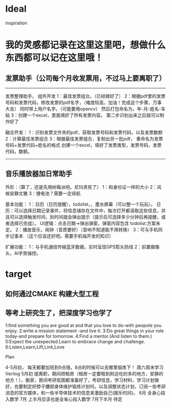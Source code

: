 # Ideal
inspiration
# 我的灵感都记录在这里这里吧，想做什么东西都可以记在这里哦！
## 发票助手（公司每个月收发票用，不过马上要离职了）
---
发票整理助手。
组件开发
1：最佳发票组合。（已经做好了）
2：根据pdf里的发票号码和发票代码，修改发票的pdf名字，（难度较高，加油！完成这个步骤，万事大吉）
      同时带上用户名字。（可能要用opencv）
      然后打包命名为，年-月-姓名-车贴
3：创建一个excel，里面填好了所有发票内容。
      第二步识别出来之后就可以制作好了

融合开发：
1：识别发票文件夹的pdf，获取发票号码和发票代码，以及发票数额
2：计算最佳发票组合
3：根据最佳发票组合，复制出另一批pdf，
     重命名为发票号码+发票代码+姓名的格式
     创建一个excel，填好了发票类型，发票号码，发票代码，数额。

---

## 音乐播放器加日常助手
外形：（算了，还是先用树莓派吧。尼玛贵死了）
1：和身份证一样的大小
2：风格安静文雅
3：锂电池？需要一定续航


基本功能：
1：日历（日历提醒），todolist，，墨水屏幕（可以整一个玩玩）。
日历：可以选择日期记录事件，将信息储存在文件中，每次打开都读取这些信息，并且可以选择触发时间，到时间就会弹出提示（提示后可选择多少分钟后再提醒，或者选择已完成）。
UI逻辑：点击日期->弹出弹窗，弹窗内容包含
todolist:方案未定。
2：播放音乐，闹钟（音质要好）（音响不知道能不用转换）
3：可与手机同步记事本 （这个应该还好吧。需要手机端开发的知识）

扩展功能：
1：与手机通信传输蓝牙数据，实时呈现GPS箭头防线
2：前置摄像头，AI手势操控。

# target
## 如何通过CMAKE 构建大型工程


## 等考上研究生了，把深度学习也学了
1:find something you are good at and that you love to do-with peopole you enjoy.
2:write a mission statement -and live it. 
3:Do great things in your role today-and prepare for tomorrow.
4:Find a mentor.(And listen to them.)
5:Expect the unexpected.Learn to embrace change and challenge.
6:Listen,Learn,Lift,Link,Love

Plan

4-5月初， 
     每天都要加班到9点哦，8点的时候可以去哪里锻炼下！
     周六周末学习Verilog
5月初
     提离职，期间把租房（租房一定要租到附近吃的多的地方，安静的地方！），搬家，房间考研氛围都准备好了，考研信息，学习材料，学习计划做好，也要制定好脖子腰部身体维护锻炼计划吗，以及调整状态计划，订阅一些考研消息的官方媒体，和一些半导体技术的信息来激励自己(娱乐时间)。
6月
     全身心投入数学
7月
     上半月应该也是全省心投入数学
7月下半月
     待定
